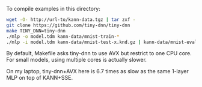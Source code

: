To compile examples in this directory:
```sh
wget -O- http://url-to/kann-data.tgz | tar zxf -
git clone https://github.com/tiny-dnn/tiny-dnn
make TINY_DNN=tiny-dnn
./mlp -o model.tdm kann-data/mnist-train-*
./mlp -i model.tdm kann-data/mnist-test-x.knd.gz | kann-data/mnist-eval.pl
```
By default, Makefile asks tiny-dnn to use AVX but restrict to one CPU core.
For small models, using multiple cores is actually slower.

On my laptop, tiny-dnn+AVX here is 6.7 times as slow as the same 1-layer MLP on
top of KANN+SSE.
